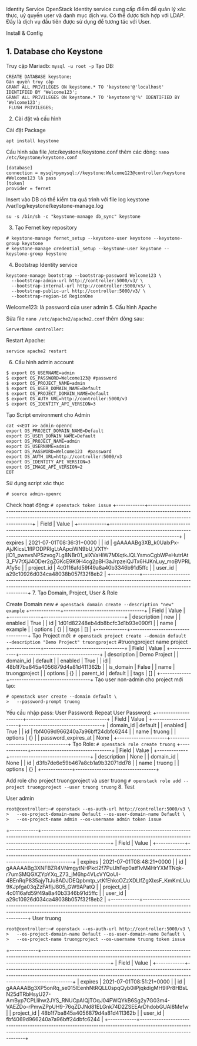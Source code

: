 Identity Service
OpenStack Identity service cung cấp điểm để quản lý xác thực, uỷ quyền user và danh mục dịch vụ. Có thể được tích hợp với LDAP. Đây là dịch vụ đầu tiên được sử dụng để tương tác với User.

Install & Config
## 1. Database cho Keystone
Truy cập Mariadb:
``` mysql -u root -p ```
Tạo DB:
```
CREATE DATABASE keystone;
Gán quyền truy cập
GRANT ALL PRIVILEGES ON keystone.* TO 'keystone'@'localhost'  IDENTIFIED BY 'Welcome123';
GRANT ALL PRIVILEGES ON keystone.* TO 'keystone'@'%' IDENTIFIED BY 'Welcome123';
 FLUSH PRIVILEGES;
```
2. Cài đặt và cấu hình

Cài đặt Package
```
apt install keystone
```
Cấu hình sửa file /etc/keystone/keystone.conf thêm các dòng: ``` nano /etc/keystone/keystone.conf  ```
```
[database]
connection = mysql+pymysql://keystone:Welcome123@controller/keystone #Welcome123 là pass
[token]
provider = fernet
```
Insert vào DB có thể kiểm tra quá trình với file log keystone /var/log/keystone/keystone-manage.log
```
su -s /bin/sh -c "keystone-manage db_sync" keystone
```
3. Tạo Fernet key repository
```
# keystone-manage fernet_setup --keystone-user keystone --keystone-group keystone
# keystone-manage credential_setup --keystone-user keystone --keystone-group keystone
```
4. Bootstrap Identity service
```
keystone-manage bootstrap --bootstrap-password Welcome123 \
  --bootstrap-admin-url http://controller:5000/v3/ \
  --bootstrap-internal-url http://controller:5000/v3/ \
  --bootstrap-public-url http://controller:5000/v3/ \
  --bootstrap-region-id RegionOne
```
Welcome123: là password của user admin
5. Cấu hình Apache

Sửa file ``` nano /etc/apache2/apache2.conf ``` thêm dòng sau: 
```
ServerName controller:
```
Restart Apache:
```
service apache2 restart
```
6. Cấu hình admin account
```
$ export OS_USERNAME=admin
$ export OS_PASSWORD=Welcome123@ #password
$ export OS_PROJECT_NAME=admin
$ export OS_USER_DOMAIN_NAME=Default
$ export OS_PROJECT_DOMAIN_NAME=Default
$ export OS_AUTH_URL=http://controller:5000/v3
$ export OS_IDENTITY_API_VERSION=3
```
Tạo Script environment cho Admin
```
cat <<EOT >> admin-openrc
export OS_PROJECT_DOMAIN_NAME=Default
export OS_USER_DOMAIN_NAME=Default
export OS_PROJECT_NAME=admin
export OS_USERNAME=admin
export OS_PASSWORD=Welcome123  #password
export OS_AUTH_URL=http://controller:5000/v3
export OS_IDENTITY_API_VERSION=3
export OS_IMAGE_API_VERSION=2
EOT
```
Sử dụng script xác thực
```
# source admin-openrc
```
Check hoạt động:
``` # openstack token issue ```
+------------+-----------------------------------------------------------------------------------------------------------------------------------------------------------------------------------------+
| Field      | Value                                                                                                                                                                                   |
+------------+-----------------------------------------------------------------------------------------------------------------------------------------------------------------------------------------+
| expires    | 2021-07-01T08:36:31+0000                                                                                                                                                                |
| id         | gAAAAABg3XB_k0UaIxPx-AjJKicsL1flPODPRIgLtAApciWN9bU_VX1Y-jIO1_pwnvsNPSzvog7Lg8NBr01_alXVaHiW7MXqtkJQLYsmoCgbWPeHutrIAt3_FV7tXjJ4ODer2gZGKcE9K9H4cg2pBH3aJrpzeiQJTx6HJKnLuy_moBVPRLA1y5c |
| project_id | 4c0116afd59f49a8a40b3346b91d5ffc                                                                                                                                                        |
| user_id    | a29c10926d034ca48038b057f32f8eb2                                                                                                                                                        |
+------------+-----------------------------------------------------------------------------------------------------------------------------------------------------------------------------------------+
7. Tạo Domain, Project, User & Role

Create Domain new
``` # openstack domain create --description "new" example ```
+-------------+----------------------------------+
| Field       | Value                            |
+-------------+----------------------------------+
| description | new                              |
| enabled     | True                             |
| id          | 1d01d82248eb4db8bcfc3d1b93e090f1 |
| name        | example                          |
| options     | {}                               |
| tags        | []                               |
+-------------+----------------------------------+
Tạo Project mới:
``` # openstack project create --domain default   --description "Demo Project" truongproject ``` #truongproject name project
+-------------+----------------------------------+
| Field       | Value                            |
+-------------+----------------------------------+
| description | Demo Project                     |
| domain_id   | default                          |
| enabled     | True                             |
| id          | 48b1f7ba845a4056879d4a81d411362b |
| is_domain   | False                            |
| name        | truongproject                    |
| options     | {}                               |
| parent_id   | default                          |
| tags        | []                               |
+-------------+----------------------------------+
Tạo user non-admin cho project mới tạo:
```
# openstack user create --domain default \
>   --password-prompt truong
```
Yếu cầu nhập pass:
User Password:
Repeat User Password:
+---------------------+----------------------------------+
| Field               | Value                            |
+---------------------+----------------------------------+
| domain_id           | default                          |
| enabled             | True                             |
| id                  | fbf4069d966240a7a96bff24dbfc6244 |
| name                | truong                           |
| options             | {}                               |
| password_expires_at | None                             |
+---------------------+----------------------------------+
Tạo Role:
``` # openstack role create truong ```
+-------------+----------------------------------+
| Field       | Value                            |
+-------------+----------------------------------+
| description | None                             |
| domain_id   | None                             |
| id          | d3fb7de6e59b467a8cb1a9b32071dd78 |
| name        | truong                           |
| options     | {}                               |
+-------------+----------------------------------+

Add role cho project truongproject và user truong
``` # openstack role add --project truongproject --user truong truong ```
8. Test

User admin
```
root@controller:~# openstack --os-auth-url http://controller:5000/v3 \
>   --os-project-domain-name Default --os-user-domain-name Default \
>   --os-project-name admin --os-username admin token issue
```
+------------+-----------------------------------------------------------------------------------------------------------------------------------------------------------------------------------------+
| Field      | Value                                                                                                                                                                                   |
+------------+-----------------------------------------------------------------------------------------------------------------------------------------------------------------------------------------+
| expires    | 2021-07-01T08:48:21+0000                                                                                                                                                                |
| id         | gAAAAABg3XNFBZR4VNmgytNHPkcl2f7PuUhFep0atf1vM4HrYXMTNqk-r7umSMQGXZYpYXq_Z73_jM6hp4VLcVYQoUI-4BEnRqP835ajyTtJu8ADJDEQpbmtp_vtKfEhkcOZzXDLlfZgXlxsF_KmKmLUu9KJpfga03qZzFAfljJ805_GW9APatQ |
| project_id | 4c0116afd59f49a8a40b3346b91d5ffc                                                                                                                                                        |
| user_id    | a29c10926d034ca48038b057f32f8eb2                                                                                                                                                        |
+------------+-----------------------------------------------------------------------------------------------------------------------------------------------------------------------------------------+
User truong
```
root@controller:~# openstack --os-auth-url http://controller:5000/v3 \
>   --os-project-domain-name Default --os-user-domain-name Default \
>   --os-project-name truongproject --os-username truong token issue
```
+------------+-----------------------------------------------------------------------------------------------------------------------------------------------------------------------------------------+
| Field      | Value                                                                                                                                                                                   |
+------------+-----------------------------------------------------------------------------------------------------------------------------------------------------------------------------------------+
| expires    | 2021-07-01T08:51:21+0000                                                                                                                                                                |
| id         | gAAAAABg3XP5onRq_se015lEenhNtRQLL0spqQyb0ilPjqkdigMH9IPr8HBsLN25dTRbHsyU27-AmByp7CPLlihw2JYS_RNUCpAIQjTOqJ04FWQYkB6Sg2y7G03m4-VAEZDo-rPmwZPpUH9-76qZDJNd81ELGnk74D2ZSEEArDhdobGUAl8Mefw |
| project_id | 48b1f7ba845a4056879d4a81d411362b                                                                                                                                                        |
| user_id    | fbf4069d966240a7a96bff24dbfc6244                                                                                                                                                        |
+------------+-----------------------------------------------------------------------------------------------------------------------------------------------------------------------------------------+
